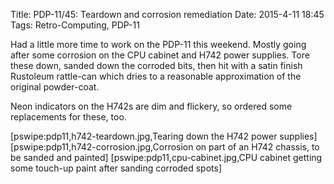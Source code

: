 Title: PDP-11/45: Teardown and corrosion remediation
Date: 2015-4-11 18:45
Tags: Retro-Computing, PDP-11

Had a little more time to work on the PDP-11 this weekend.  Mostly going after some corrosion on the CPU cabinet and H742 power supplies.  Tore these down, sanded down the corroded bits, then hit with a satin finish Rustoleum rattle-can which dries to a reasonable approximation of the original powder-coat.

Neon indicators on the H742s are dim and flickery, so ordered some replacements for these, too.

[pswipe:pdp11,h742-teardown.jpg,Tearing down the H742 power supplies]
[pswipe:pdp11,h742-corrosion.jpg,Corrosion on part of an H742 chassis, to be sanded and painted]
[pswipe:pdp11,cpu-cabinet.jpg,CPU cabinet getting some touch-up paint after sanding corroded spots]
